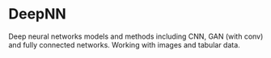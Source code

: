 # DeepNN
Deep neural networks models and methods including CNN, GAN (with conv) and fully connected networks. 
Working with images and tabular data.
